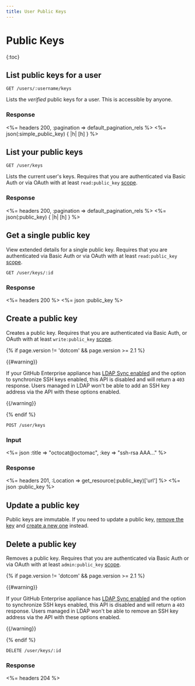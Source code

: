 ```yaml
---
title: User Public Keys
---
```


# Public Keys

{:toc}

## List public keys for a user

    GET /users/:username/keys

Lists the _verified_ public keys for a user.  This is accessible by anyone.

### Response

<%= headers 200, :pagination => default_pagination_rels %>
<%= json(:simple_public_key) { |h| [h] } %>


## List your public keys

    GET /user/keys

Lists the current user's keys. Requires that you are authenticated via
Basic Auth or via OAuth with at least `read:public_key`
[scope](/v3/oauth/#scopes).

### Response

<%= headers 200, :pagination => default_pagination_rels %>
<%= json(:public_key) { |h| [h] } %>

## Get a single public key

View extended details for a single public key. Requires that you are
authenticated via Basic Auth or via OAuth with at least `read:public_key`
[scope](/v3/oauth/#scopes).

    GET /user/keys/:id

### Response

<%= headers 200 %>
<%= json :public_key %>

## Create a public key

Creates a public key. Requires that you are authenticated via Basic Auth,
or OAuth with at least `write:public_key` [scope](/v3/oauth/#scopes).

{% if page.version != 'dotcom' && page.version >= 2.1 %}

{{#warning}}

If your GitHub Enterprise appliance has [LDAP Sync enabled](https://help.github.com/enterprise/admin/guides/user-management/using-ldap) and the option to synchronize SSH keys enabled, this API is disabled and will return a `403` response. Users managed in LDAP won't be able to add an SSH key address via the API with these options enabled.

{{/warning}}

{% endif %}

    POST /user/keys

### Input

<%= json :title => "octocat@octomac", :key => "ssh-rsa AAA..." %>

### Response

<%= headers 201, :Location => get_resource(:public_key)['url'] %>
<%= json :public_key %>

## Update a public key

Public keys are immutable. If you need to update a public key, [remove the
key](#delete-a-public-key) and [create a new one](#create-a-public-key)
instead.

## Delete a public key

Removes a public key. Requires that you are authenticated via Basic Auth
or via OAuth with at least `admin:public_key` [scope](/v3/oauth/#scopes).

{% if page.version != 'dotcom' && page.version >= 2.1 %}

{{#warning}}

If your GitHub Enterprise appliance has [LDAP Sync enabled](https://help.github.com/enterprise/admin/guides/user-management/using-ldap) and the option to synchronize SSH keys enabled, this API is disabled and will return a `403` response. Users managed in LDAP won't be able to remove an SSH key address via the API with these options enabled.

{{/warning}}

{% endif %}

    DELETE /user/keys/:id

### Response

<%= headers 204 %>
